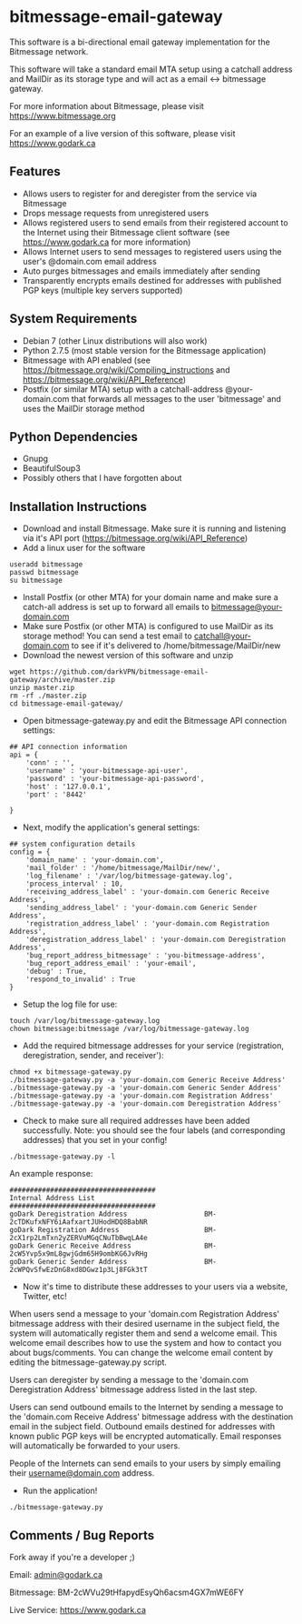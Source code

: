 bitmessage-email-gateway
========================

This software is a bi-directional email gateway implementation for the Bitmessage network.

This software will take a standard email MTA setup using a catchall address and MailDir as its storage type and will act as a email <-> bitmessage gateway.

For more information about Bitmessage, please visit https://www.bitmessage.org

For an example of a live version of this software, please visit https://www.godark.ca


## Features
 * Allows users to register for and deregister from the service via Bitmessage
 * Drops message requests from unregistered users
 * Allows registered users to send emails from their registered account to the Internet using their Bitmessage client software (see https://www.godark.ca for more information)
 * Allows Internet users to send messages to registered users using the user's @domain.com email address
 * Auto purges bitmessages and emails immediately after sending
 * Transparently encrypts emails destined for addresses with published PGP keys (multiple key servers supported)

## System Requirements
 * Debian 7 (other Linux distributions will also work)
 * Python 2.7.5 (most stable version for the Bitmessage application)
 * Bitmessage with API enabled (see https://bitmessage.org/wiki/Compiling_instructions and https://bitmessage.org/wiki/API_Reference) 
 * Postfix (or similar MTA) setup with a catchall-address @your-domain.com that forwards all messages to the user 'bitmessage' and uses the MailDir storage method

## Python Dependencies
 * Gnupg
 * BeautifulSoup3
 * Possibly others that I have forgotten about
 
## Installation Instructions
 * Download and install Bitmessage. Make sure it is running and listening via it's API port (https://bitmessage.org/wiki/API_Reference)
 * Add a linux user for the software
```
useradd bitmessage
passwd bitmessage
su bitmessage
```
 * Install Postfix (or other MTA) for your domain name and make sure a catch-all address is set up to forward all emails to bitmessage@your-domain.com
 * Make sure Postfix (or other MTA) is configured to use MailDir as its storage method! You can send a test email to catchall@your-domain.com to see if it's delivered to /home/bitmessage/MailDir/new
 * Download the newest version of this software and unzip
```
wget https://github.com/darkVPN/bitmessage-email-gateway/archive/master.zip
unzip master.zip
rm -rf ./master.zip
cd bitmessage-email-gateway/
```
 * Open bitmessage-gateway.py and edit the Bitmessage API connection settings:
```
## API connection information
api = {
	'conn' : '',
	'username' : 'your-bitmessage-api-user',
	'password' : 'your-bitmessage-api-password',
	'host' : '127.0.0.1',
	'port' : '8442'

}
```
 * Next, modify the application's general settings:
```
## system configuration details
config = {
	'domain_name' : 'your-domain.com',
	'mail_folder' : '/home/bitmessage/MailDir/new/',
	'log_filename' : '/var/log/bitmessage-gateway.log',
	'process_interval' : 10,
	'receiving_address_label' : 'your-domain.com Generic Receive Address',
	'sending_address_label' : 'your-domain.com Generic Sender Address',
	'registration_address_label' : 'your-domain.com Registration Address',
	'deregistration_address_label' : 'your-domain.com Deregistration Address',
	'bug_report_address_bitmessage' : 'you-bitmessage-address',
	'bug_report_address_email' : 'your-email',
	'debug' : True,
	'respond_to_invalid' : True
}
```
 * Setup the log file for use:
```
touch /var/log/bitmessage-gateway.log
chown bitmessage:bitmessage /var/log/bitmessage-gateway.log
```
 * Add the required bitmessage addresses for your service (registration, deregistration, sender, and receiver'):
```
chmod +x bitmessage-gateway.py
./bitmessage-gateway.py -a 'your-domain.com Generic Receive Address'
./bitmessage-gateway.py -a 'your-domain.com Generic Sender Address'
./bitmessage-gateway.py -a 'your-domain.com Registration Address'
./bitmessage-gateway.py -a 'your-domain.com Deregistration Address'
```
 * Check to make sure all required addresses have been added successfully. Note: you should see the four labels (and corresponding addresses) that you set in your config!
```
./bitmessage-gateway.py -l
```
An example response:
```
####################################
Internal Address List
####################################
goDark Deregistration Address                   BM-2cTDKufxNFY6iAafxartJUHodHDQ8BabNR
goDark Registration Address                     BM-2cX1rp2LmTxn2yZERVuMGqCNuTbBwqLA4e
goDark Generic Receive Address                  BM-2cW5Yvp5x9mL8gwjGdm65H9ombKG6JvRHg
goDark Generic Sender Address                   BM-2cWPQvSfwEzDnG8xd8DGwz1p3Lj8FGk3tT
```
 * Now it's time to distribute these addresses to your users via a website, Twitter, etc!
 
 When users send a message to your 'domain.com Registration Address' bitmessage address with their desired username in the subject field, the system will automatically register them and send a welcome email. This welcome email describes how to use the system and how to contact you about bugs/comments. You can change the welcome email content by editing the bitmessage-gateway.py script.

 Users can deregister by sending a message to the 'domain.com Deregistration Address' bitmessage address listed in the last step.
 
 Users can send outbound emails to the Internet by sending a message to the 'domain.com Receive Address' bitmessage address with the destination email in the subject field. Outbound emails destined for addresses with known public PGP keys will be encrypted automatically. Email responses will automatically be forwarded to your users.
 
 People of the Internets can send emails to your users by simply emailing their username@domain.com address.

 * Run the application!
```
./bitmessage-gateway.py
```

## Comments / Bug Reports
Fork away if you're a developer ;)

Email: admin@godark.ca

Bitmessage: BM-2cWVu29tHfapydEsyQh6acsm4GX7mWE6FY

Live Service: https://www.godark.ca

